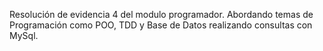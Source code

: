 Resolución de evidencia 4 del modulo programador. Abordando temas de Programación como POO, TDD y Base de Datos realizando consultas con MySql. 
